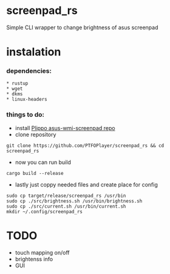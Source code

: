 # screenpad_rs
Simple CLI wrapper to change brightness of asus screenpad


# instalation
  ### dependencies:
    * rustup
    * wget
    * dkms
    * linux-headers
  ### things to do:
  * install [Plippo asus-wmi-screenpad repo](https://github.com/Plippo/asus-wmi-screenpad)
  * clone repository
  ```
  git clone https://github.com/PTFOPlayer/screenpad_rs && cd screenpad_rs
  ```
  * now you can run build
  ```
  cargo build --release
  ```
  * lastly just coppy needed files and create place for config
  ```
  sudo cp target/release/screenpad_rs /usr/bin
  sudo cp ./src/brightness.sh /usr/bin/brightness.sh
  sudo cp ./src/current.sh /usr/bin/current.sh
  mkdir ~/.config/screenpad_rs
  ```
# TODO
  * touch mapping on/off
  * brightenss info 
  * GUI 
